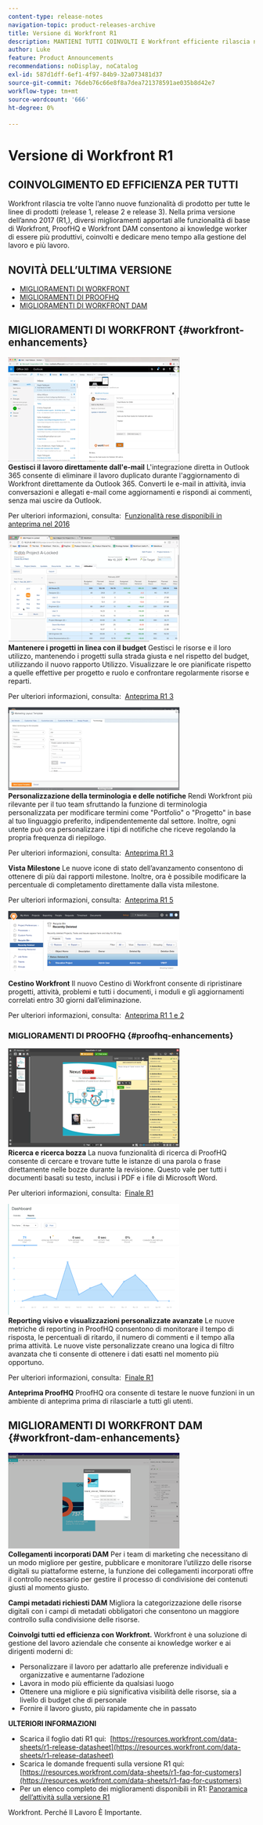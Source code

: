 ```yaml
---
content-type: release-notes
navigation-topic: product-releases-archive
title: Versione di Workfront R1
description: MANTIENI TUTTI COINVOLTI E Workfront efficiente rilascia nuove funzionalità di prodotto a tutte le linee di prodotti tre volte all’anno (release 1, release 2 e release 3). Nella prima versione dell’anno 2017 (R1,), diversi miglioramenti apportati alle funzionalità di base di Workfront, ProofHQ e Workfront DAM consentono ai knowledge worker di essere più produttivi, coinvolti e dedicare meno tempo alla gestione del lavoro e più lavoro.
author: Luke
feature: Product Announcements
recommendations: noDisplay, noCatalog
exl-id: 587d1dff-6ef1-4f97-84b9-32a073481d37
source-git-commit: 76deb76c66e8f8a7dea721378591ae035b8d42e7
workflow-type: tm+mt
source-wordcount: '666'
ht-degree: 0%

---
```


# Versione di Workfront R1

## COINVOLGIMENTO ED EFFICIENZA PER TUTTI

Workfront rilascia tre volte l’anno nuove funzionalità di prodotto per tutte le linee di prodotti (release 1, release 2 e release 3). Nella prima versione dell’anno 2017 (R1,), diversi miglioramenti apportati alle funzionalità di base di Workfront, ProofHQ e Workfront DAM consentono ai knowledge worker di essere più produttivi, coinvolti e dedicare meno tempo alla gestione del lavoro e più lavoro.

## NOVITÀ DELL’ULTIMA VERSIONE

* [MIGLIORAMENTI DI WORKFRONT](#workfront-enhancements)
* [MIGLIORAMENTI DI PROOFHQ](#proofhq-enhancements)
* [MIGLIORAMENTI DI WORKFRONT DAM](#workfront-dam-enhancements)

## MIGLIORAMENTI DI WORKFRONT {#workfront-enhancements}

![Outlook_365_Integration_1.png](assets/outlook-365-integration-1-350x212.png)\
**Gestisci il lavoro direttamente dall&#39;e-mail**
L&#39;integrazione diretta in Outlook 365 consente di eliminare il lavoro duplicato durante l&#39;aggiornamento di Workfront direttamente da Outlook 365. Converti le e-mail in attività, invia conversazioni e allegati e-mail come aggiornamenti e rispondi ai commenti, senza mai uscire da Outlook.

Per ulteriori informazioni, consulta:  [Funzionalità rese disponibili in anteprima nel 2016](../../../../product-announcements/product-releases/quarterly-release-archive/r1-release-activity/available-in-preview-in-2016.md)

![](assets/mceclip0-350x218.png)\
**Mantenere i progetti in linea con il budget**
Gestisci le risorse e il loro utilizzo, mantenendo i progetti sulla strada giusta e nel rispetto del budget, utilizzando il nuovo rapporto Utilizzo. Visualizzare le ore pianificate rispetto a quelle effettive per progetto e ruolo e confrontare regolarmente risorse e reparti.

Per ulteriori informazioni, consulta:  [Anteprima R1 3](../../../../product-announcements/product-releases/quarterly-release-archive/r1-release-activity/r1-preview-3.md)

![](assets/mceclip1-350x169.png)\
**Personalizzazione della terminologia e delle notifiche**
Rendi Workfront più rilevante per il tuo team sfruttando la funzione di terminologia personalizzata per modificare termini come &quot;Portfolio&quot; o &quot;Progetto&quot; in base al tuo linguaggio preferito, indipendentemente dal settore. Inoltre, ogni utente può ora personalizzare i tipi di notifiche che riceve regolando la propria frequenza di riepilogo.

Per ulteriori informazioni, consulta:  [Anteprima R1 3](../../../../product-announcements/product-releases/quarterly-release-archive/r1-release-activity/r1-preview-3.md)

**Vista Milestone**
Le nuove icone di stato dell’avanzamento consentono di ottenere di più dai rapporti milestone. Inoltre, ora è possibile modificare la percentuale di completamento direttamente dalla vista milestone.

Per ulteriori informazioni, consulta:  [Anteprima R1 5](../../../../product-announcements/product-releases/quarterly-release-archive/r1-release-activity/r1-preview-5.md)

![](assets/mceclip3-350x122.png)

**Cestino Workfront**
Il nuovo Cestino di Workfront consente di ripristinare progetti, attività, problemi e tutti i documenti, i moduli e gli aggiornamenti correlati entro 30 giorni dall’eliminazione.

Per ulteriori informazioni, consulta:  [Anteprima R1 1 e 2](../../../../product-announcements/product-releases/quarterly-release-archive/r1-release-activity/r1-peview-1-and-2.md)

### MIGLIORAMENTI DI PROOFHQ {#proofhq-enhancements}

![](assets/mceclip4-350x201.png)\
**Ricerca e ricerca bozza**
La nuova funzionalità di ricerca di ProofHQ consente di cercare e trovare tutte le istanze di una parola o frase direttamente nelle bozze durante la revisione. Questo vale per tutti i documenti basati su testo, inclusi i PDF e i file di Microsoft Word.

Per ulteriori informazioni, consulta:  [Finale R1](../../../../product-announcements/product-releases/quarterly-release-archive/r1-release-activity/r1-final.md)

![](assets/mceclip5-350x226.png)\
**Reporting visivo e visualizzazioni personalizzate avanzate**
Le nuove metriche di reporting in ProofHQ consentono di monitorare il tempo di risposta, le percentuali di ritardo, il numero di commenti e il tempo alla prima attività. Le nuove viste personalizzate creano una logica di filtro avanzata che ti consente di ottenere i dati esatti nel momento più opportuno.

Per ulteriori informazioni, consulta:  [Finale R1](../../../../product-announcements/product-releases/quarterly-release-archive/r1-release-activity/r1-final.md)

**Anteprima ProofHQ**
ProofHQ ora consente di testare le nuove funzioni in un ambiente di anteprima prima di rilasciarle a tutti gli utenti.

## MIGLIORAMENTI DI WORKFRONT DAM {#workfront-dam-enhancements}

![](assets/mceclip6-350x195.png)\
**Collegamenti incorporati DAM**
Per i team di marketing che necessitano di un modo migliore per gestire, pubblicare e monitorare l’utilizzo delle risorse digitali su piattaforme esterne, la funzione dei collegamenti incorporati offre il controllo necessario per gestire il processo di condivisione dei contenuti giusti al momento giusto.

**Campi metadati richiesti DAM**
Migliora la categorizzazione delle risorse digitali con i campi di metadati obbligatori che consentono un maggiore controllo sulla condivisione delle risorse.

**Coinvolgi tutti ed efficienza con Workfront.**
Workfront è una soluzione di gestione del lavoro aziendale che consente ai knowledge worker e ai dirigenti moderni di:

* Personalizzare il lavoro per adattarlo alle preferenze individuali e organizzative e aumentarne l’adozione
* Lavora in modo più efficiente da qualsiasi luogo
* Ottenere una migliore e più significativa visibilità delle risorse, sia a livello di budget che di personale
* Fornire il lavoro giusto, più rapidamente che in passato

**ULTERIORI INFORMAZIONI**

* Scarica il foglio dati R1 qui:  [https://resources.workfront.com/data-sheets/r1-release-datasheet](https://resources.workfront.com/data-sheets/r1-release-datasheet)
* Scarica le domande frequenti sulla versione R1 qui: [https://resources.workfront.com/data-sheets/r1-faq-for-customers](https://resources.workfront.com/data-sheets/r1-faq-for-customers)
* Per un elenco completo dei miglioramenti disponibili in R1: [Panoramica dell’attività sulla versione R1](../../../../product-announcements/product-releases/quarterly-release-archive/r1-release-activity/r1-release-activity-overview.md)

Workfront. Perché Il Lavoro È Importante.
